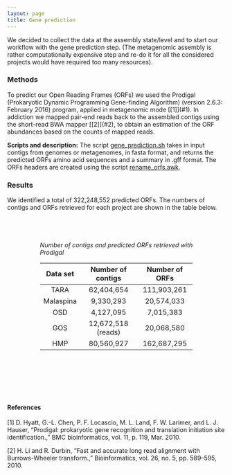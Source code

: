 ```yaml
---
layout: page
title: Gene prediction
---
```


We decided to collect the data at the assembly state/level and to start our workflow with the gene prediction step. (The metagenomic assembly is rather computationally expensive step and re-do it for all the considered projects would have required too many resources).

<h3 class="section-heading  text-primary">Methods</h3>
To predict our Open Reading Frames (ORFs) we used the Prodigal (Prokaryotic Dynamic Programming Gene-finding Algorithm) (version 2.6.3: February 2016) program, applied in metagenomic mode [[1]](#1). In addiction we mapped pair-end reads back to the assembled contigs using the short-read BWA mapper [[2]](#2), to obtain an estimation of the ORF abundances based on the counts of mapped reads.

**Scripts and description:** The script <a href="scripts/Gene_prediction/gene_prediction.sh">gene_prediction.sh</a> takes in input contigs from genomes or metagenomes, in fasta format, and returns the predicted ORFs amino acid sequences and a summary in .gff format. The ORFs headers are created using the script <a href="scripts/Gene_prediction/rename_orfs.awk">rename_orfs.awk</a>.

<h3 class="section-heading  text-primary">Results</h3>
We identified a total of 322,248,552 predicted ORFs.
The numbers of contigs and ORFs retrieved for each project are shown in the table below.

<div class="img_container" style="width:70%; margin:5em auto;">

*Number of contigs and predicted ORFs retrieved with Prodigal*

| Data set  | Number of contigs  | Number of ORFs |
|:---------:|:------------------:|:--------------:|
| TARA      |      62,404,654    |   111,903,261  |
| Malaspina |       9,330,293    |    20,574,033  |
| OSD       |       4,127,095    |     7,015,383  |
| GOS       | 12,672,518 (reads) |    20,068,580  |
| HMP       |      80,560,927    |   162,687,295  |
</div>

<br>
<br>

<h4 class="section-heading  text-primary">References</h4>

<a name="1"></a>[1]	D. Hyatt, G.-L. Chen, P. F. Locascio, M. L. Land, F. W. Larimer, and L. J. Hauser, “Prodigal: prokaryotic gene recognition and translation initiation site identification.,” BMC bioinformatics, vol. 11, p. 119, Mar. 2010.

<a name="2"></a>[2]	H. Li and R. Durbin, “Fast and accurate long read alignment with Burrows-Wheeler transform.,” Bioinformatics, vol. 26, no. 5, pp. 589–595, 2010.
